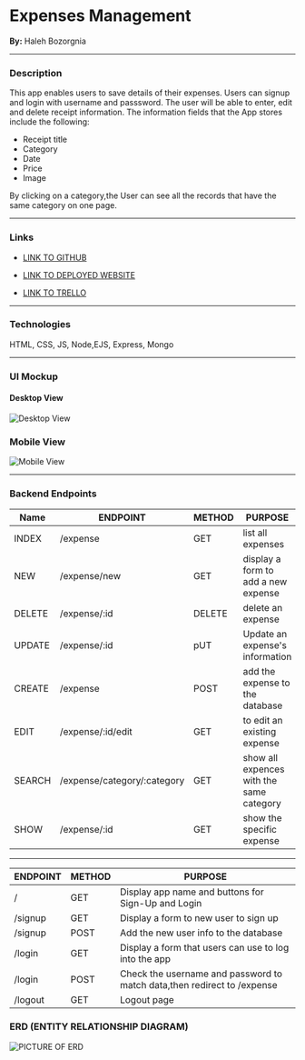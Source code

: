 # Expenses Management 
**By:** Haleh Bozorgnia

---
### Description

This app enables users to save details of their expenses.
Users can signup and login with username and passsword.
The user will be able to enter, edit and delete receipt information.
The information fields that the App stores include the following:
- Receipt title
- Category
- Date
- Price
- Image

By clicking on a category,the User can see all the records that have the same category on one page.

---
### Links
- [LINK TO GITHUB](https://github.com/Haleh-Bozorgnia/project2)
- [LINK TO DEPLOYED WEBSITE](https://expensesmanagement.onrender.com)

- [LINK TO TRELLO](https://trello.com/invite/b/60G0vBB5/ATTIa762dac619c14e022b48cdb85d8e7eeaFABF3319/project-2)

---
### Technologies  
HTML, CSS, JS, Node,EJS, Express, Mongo

---

### UI Mockup

#### Desktop View
![Desktop View](https://i.imgur.com/GfzcdIF.png)
### Mobile View
![Mobile View](https://i.imgur.com/uGHEJ4i.png)

---
### Backend Endpoints

|Name | ENDPOINT | METHOD | PURPOSE       |
|-----| -------- | ------ | ------------- |
|INDEX| /expense     | GET    | list all expenses |
|NEW|/expense/new|	GET	|display a form to add a new expense|
|DELETE|/expense/:id	|DELETE	|delete an expense |
|UPDATE|/expense/:id	|pUT	|Update an expense's information 
|CREATE|/expense	|POST	|add the expense to the database |
|EDIT|/expense/:id/edit	|GET	|to edit an existing expense | 
|SEARCH| /expense/category/:category | GET    | show all expences with the same category|
|SHOW| /expense/:id | GET    | show the specific expense  |


----------	--------	---------
| ENDPOINT | METHOD | PURPOSE       |
| -------- | ------ | ------------- |
|/	|GET	|Display app name and buttons for Sign-Up and Login
|/signup	|GET	|Display a form to new user to sign up 
|/signup	|POST	|Add the new user info to the database 
|/login	|GET	|Display a form that users can use to log into the app
|/login	|POST	|Check the username and password to match data,then redirect to /expense
|/logout	|GET	|Logout page 

### ERD (ENTITY RELATIONSHIP DIAGRAM)

![PICTURE OF ERD](https://i.imgur.com/5ZLX41Z.png)
